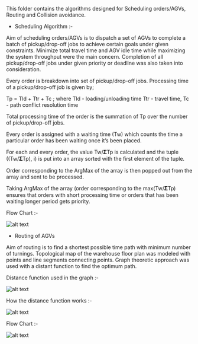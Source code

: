 This folder contains the algorithms designed for Scheduling orders/AGVs, Routing and Collision avoidance. 

* Scheduling Algorithm :-

Aim of scheduling orders/AGVs is to dispatch a set of AGVs to complete a batch of pickup/drop-off jobs to achieve certain goals under given constraints.
Minimize total travel time and AGV idle time while maximizing the system throughput were the main concern.
Completion of all pickup/drop-off jobs under given priority or deadline was also taken into consideration.

Every order is breakdown into set of pickup/drop-off jobs. Processing time of a pickup/drop-off job is given by;
                
Tp = Tld + Ttr + Tc    ; where      Tld  - loading/unloading time
                                    Ttr   - travel time, 
                                    Tc -  path conflict resolution time    
                
Total processing time of the order is the summation of  Tp over the number of pickup/drop-off jobs.

Every order is assigned with a waiting time (Tw) which counts the time a particular order has been waiting once it’s been placed.

For each and every order, the  value Tw/𝚺Tp is calculated and the tuple ((Tw/𝚺Tp), i) is put into an array sorted with the first element of the tuple.

Order corresponding to the ArgMax of the array is then popped out from the array and sent to be processed.

Taking ArgMax of the array (order corresponding to the max(Tw/𝚺Tp) ensures that orders with short processing time or orders that has been waiting longer period gets priority.

Flow Chart :-

![alt text](https://github.com/cepdnaclk/e16-3yp-smart-pharmaceutical-warehousing/blob/main/Software/Algorithms/Scheduling%20Algorithm%20Flowchart.png)


* Routing of AGVs

Aim of routing is to find a shortest possible time path with minimum number of turnings.
Topological map of the warehouse floor plan was modeled with points and line segments connecting points. 
Graph theoretic approach was used with a distant function to find the optimum path. 

Distance function used in the graph :-

![alt text](https://github.com/cepdnaclk/e16-3yp-smart-pharmaceutical-warehousing/blob/main/Software/Algorithms/distance_function.png)

How the distance function works :-

![alt text](https://github.com/cepdnaclk/e16-3yp-smart-pharmaceutical-warehousing/blob/main/Software/Algorithms/routing_example.png)

Flow Chart :-

![alt text](https://github.com/cepdnaclk/e16-3yp-smart-pharmaceutical-warehousing/blob/main/Software/Algorithms/Routing%20Algorithm%20Flowchart.png)

